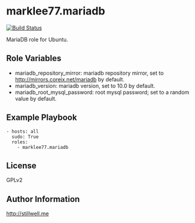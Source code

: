 marklee77.mariadb
=================

[![Build Status](https://travis-ci.org/marklee77/ansible-role-mariadb.svg?branch=master)](https://travis-ci.org/marklee77/ansible-role-mariadb)

MariaDB role for Ubuntu.

Role Variables
--------------

- mariadb_repository_mirror: mariadb repository mirror, set to 
                             http://mirrors.coreix.net/mariadb by default.
- mariadb_version: mariadb version, set to 10.0 by default.
- mariadb_root_mysql_password: root mysql password; set to a random value by 
                               default.

Example Playbook
-------------------------

    - hosts: all
      sudo: True
      roles:
        - marklee77.mariadb

License
-------

GPLv2

Author Information
------------------

http://stillwell.me
